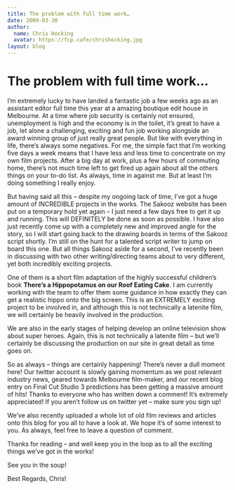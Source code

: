 ```yaml
---
title: The problem with full time work…
date: 2009-03-30
author:
  name: Chris Hocking
  avatar: https://fcp.cafe/chrishocking.jpg
layout: blog
---
```

# The problem with full time work…

I’m extremely lucky to have landed a fantastic job a few weeks ago as an assistant editor full time this year at a amazing boutique edit house in Melbourne. At a time where job security is certainly not ensured, unemployment is high and the economy is in the toilet, it’s great to have a job, let alone a challenging, exciting and fun job working alongside an award winning group of just really great people. But like with everything in life, there’s always some negatives. For me, the simple fact that I’m working five days a week means that I have less and less time to concentrate on my own film projects. After a big day at work, plus a few hours of commuting home, there’s not much time left to get fired up again about all the others things on your to-do list. As always, time in against me. But at least I’m doing something I really enjoy.

But having said all this – despite my ongoing lack of time, I’ve got a huge amount of INCREDIBLE projects in the works. The Sakooz website has been put on a temporary hold yet again – I just need a few days free to get it up and running. This will DEFINITELY be done as soon as possible. I have also just recently come up with a completely new and improved angle for the story, so I will start going back to the drawing boards in terms of the Sakooz script shortly. I’m still on the hunt for a talented script writer to jump on board this one. But all things Sakooz aside for a second, I’ve recently been in discussing with two other writing/directing teams about to very different, yet both incredibly exciting projects.

One of them is a short film adaptation of the highly successful children’s book **There’s a Hippopotamus on our Roof Eating Cake**. I am currently working with the team to offer them some guidance in how exactly they can get a realistic hippo onto the big screen. This is an EXTREMELY exciting project to be involved in, and although this is not technically a latenite film, we will certainly be heavily involved in the production.

We are also in the early stages of helping develop an online television show about super heroes. Again, this is not technically a latenite film – but we’ll certainly be discussing the production on our site in great detail as time goes on.

So as always – things are certainly happening! There’s never a dull moment here! Our twitter account is slowly gaining momentum as we post relevant industry news, geared towards Melbourne film-maker, and our recent blog entry on Final Cut Studio 3 predictions has been getting a massive amount of hits! Thanks to everyone who has written down a comment! It’s extremely appreciated! If you aren’t follow us on twitter yet – make sure you sign up!

We’ve also recently uploaded a whole lot of old film reviews and articles onto this blog for you all to have a look at. We hope it’s of some interest to you. As always, feel free to leave a question of comment.

Thanks for reading – and well keep you in the loop as to all the exciting things we’ve got in the works!

See you in the soup!

Best Regards, Chris!
